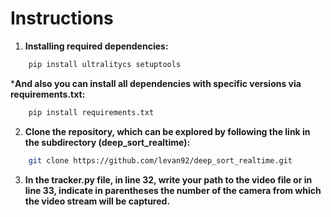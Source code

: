 # Instructions

1) **Installing required dependencies:**
```bash
    pip install ultralitycs setuptools
```
***And also you can install all dependencies with specific versions via requirements.txt:**
```bash
    pip install requirements.txt
```

2) **Сlone the repository, which can be explored by following the link in the subdirectory (deep_sort_realtime):**
```bash
    git clone https://github.com/levan92/deep_sort_realtime.git
```

3) **In the tracker.py file, in line 32, write your path to the video file or in line 33, indicate in parentheses the number of the camera from which the video stream will be captured.**